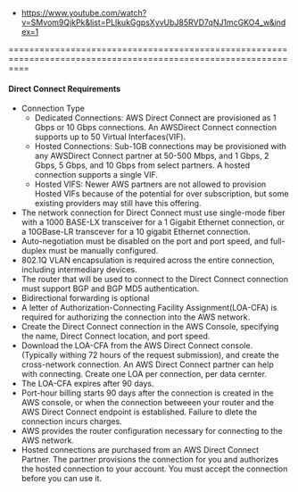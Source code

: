 
- https://www.youtube.com/watch?v=SMvom9QjkPk&list=PLlkukGgpsXyvUbJ85RVD7qNJ1mcGKO4_w&index=1

================================================================================================================
#### Direct Connect Requirements
  * Connection Type
    * Dedicated Connections: AWS Direct Connect are provisioned as 1 Gbps or 10 Gbps connections. An AWSDirect Connect connection supports up to 50 Virtual Interfaces(VIF).
    * Hosted Connections: Sub-1GB connections may be provisioned with any AWSDirect Connect partner at 50-500 Mbps, and 1 Gbps, 2 Gbps, 5 Gbps, and 10 Gbps from select partners. A hosted connection supports a single VIF.
    * Hosted VIFS: Newer AWS partners are not allowed to provision Hosted VIFs because of the potential for over subscription, but some existing providers may still have this offering.
  * The network connection for Direct Connect must use single-mode fiber with a 1000 BASE-LX transceiver for a 1 Gigabit Ethernet connection, or a 10GBase-LR transcever for a 10 gigabit Ethernet connection.
  * Auto-negotiation must be disabled on the port and port speed, and full-duplex must be manually configured.
  * 802.1Q VLAN encapsulation is required across the entire connection, including intermediary devices.
  * The router that will be used to connect to the Direct Connect connection must support BGP and BGP MD5 authentication.
  * Bidirectional forwarding is optional
  * A letter of Authorization-Connecting Facility Assignment(LOA-CFA) is required for authorizing the connection into the AWS network.
  * Create the Direct Connect connection in the AWS Console, specifying the name, Direct Connect location, and port speed.
  * Download the LOA-CFA from the AWS Direct Connect console. (Typically withing 72 hours of the request submission), and create the cross-network connection. An AWS Direct Connect partner can help with connecting. Create one LOA per connection, per data cernter. 
  * The LOA-CFA expires after 90 days.
  * Port-hour billing starts 90 days after the connection is created in the AWS console, or when the connection betweeen your router and the AWS Direct Connect endpoint is established. Failure to dlete the connection incurs charges.
  * AWS provides the router configuration necessary for connecting to the AWS network.
  * Hosted connections are purchased from an AWS Direct Connect Partner. The partner provisions the connection for you and authorizes the hosted connection to your account. You must accept the connection before you can use it. 
